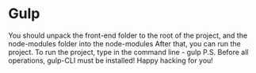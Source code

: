 # Gulp

You should  unpack the front-end folder to the root of the project, and the node-modules folder into the node-modules
After that, you can run the project.
To run the project, type in the command line - gulp
P.S. Before all operations, gulp-CLI must be installed!
Happy hacking for you!
